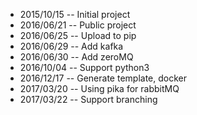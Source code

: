 - 2015/10/15 -- Initial project
- 2016/06/21 -- Public project
- 2016/06/25 -- Upload to pip
- 2016/06/29 -- Add kafka
- 2016/06/30 -- Add zeroMQ
- 2016/10/04 -- Support python3
- 2016/12/17 -- Generate template, docker
- 2017/03/20 -- Using pika for rabbitMQ
- 2017/03/22 -- Support branching

